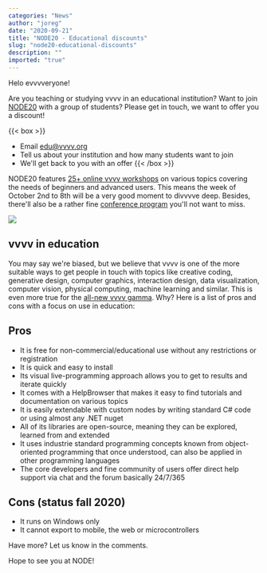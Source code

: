 ```yaml
---
categories: "News"
author: "joreg"
date: "2020-09-21"
title: "NODE20 - Educational discounts"
slug: "node20-educational-discounts"
description: ""
imported: "true"
---
```



Helo evvvveryone!

Are you teaching or studying vvvv in an educational institution? Want to join [NODE20](20.nodeforum.org/) with a group of students? Please get in touch, we want to offer you a discount! 

{{< box >}}
* Email edu@vvvv.org
* Tell us about your institution and how many students want to join
* We'll get back to you with an offer{{< /box >}}

NODE20 features [25+ online vvvv workshops](https://20.nodeforum.org/program/workshops/) on various topics covering the needs of beginners and advanced users. This means the week of October 2nd to 8th will be a very good moment to divvvve deep. Besides, there'll also be a rather fine [conference program](https://20.nodeforum.org/program/conference/) you'll not want to miss.

![](teaching.jpg)

## vvvv in education
You may say we're biased, but we believe that vvvv is one of the more suitable ways to get people in touch with topics like creative coding, generative design, computer graphics, interaction design, data visualization, computer vision, physical computing, machine learning and similar. This is even more true for the [all-new vvvv gamma](http://visualprogramming.net). Why? Here is a list of pros and cons with a focus on use in education: 

## Pros
- It is free for non-commercial/educational use without any restrictions or registration
- It is quick and easy to install
- Its visual live-programming approach allows you to get to results and iterate quickly
- It comes with a HelpBrowser that makes it easy to find tutorials and documentation on various topics
- It is easily extendable with custom nodes by writing standard C# code or using almost any .NET nuget
- All of its libraries are open-source, meaning they can be explored, learned from and extended
- It uses industrie standard programming concepts known from object-oriented programming that once understood, can also be applied in other programming languages
- The core developers and fine community of users offer direct help support via chat and the forum basically 24/7/365

## Cons (status fall 2020)
- It runs on Windows only
- It cannot export to mobile, the web or microcontrollers

Have more? Let us know in the comments.

Hope to see you at NODE!
